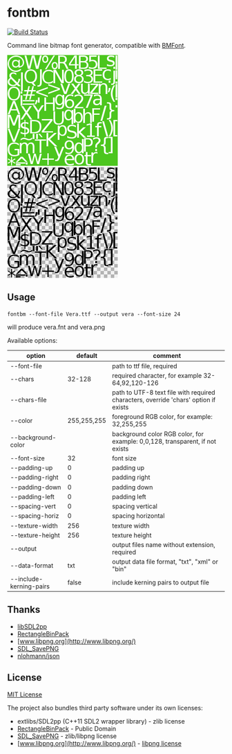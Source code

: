 # fontbm
[![Build Status](https://travis-ci.org/vladimirgamalian/fontbm.svg)](https://travis-ci.org/vladimirgamalian/fontbm)

Command line bitmap font generator, compatible with [BMFont](http://www.angelcode.com/products/bmfont/).

![sample](/assets/sample0.png?raw=true)
![sample](/assets/sample1.png?raw=true)

## Usage
```
fontbm --font-file Vera.ttf --output vera --font-size 24
```
will produce vera.fnt and vera.png


Available options:


option  | default | comment
------|-----|---------------
--font-file |  | path to ttf file, required
--chars | 32-128 | required character, for example 32-64,92,120-126
--chars-file | | path to UTF-8 text file with required characters, override 'chars' option if exists
--color | 255,255,255 | foreground RGB color, for example: 32,255,255
--background-color | | background color RGB color, for example: 0,0,128, transparent, if not exists
--font-size | 32 | font size
--padding-up | 0 | padding up
--padding-right | 0 | padding right
--padding-down | 0 | padding down
--padding-left | 0 | padding left
--spacing-vert | 0 | spacing vertical
--spacing-horiz | 0 | spacing horizontal
--texture-width | 256 | texture width
--texture-height | 256 | texture height
--output | | output files name without extension, required
--data-format | txt | output data file format, "txt", "xml" or "bin"
--include-kerning-pairs | false | include kerning pairs to output file

## Thanks

* [libSDL2pp](https://github.com/AMDmi3/libSDL2pp)
* [RectangleBinPack](https://github.com/juj/RectangleBinPack)
* [www.libpng.org](http://www.libpng.org/)
* [SDL_SavePNG](https://github.com/driedfruit/SDL_SavePNG)
* [nlohmann/json](https://github.com/nlohmann/json)

## License

[MIT License](http://opensource.org/licenses/MIT)

The project also bundles third party software under its own licenses:
* extlibs/SDL2pp (C++11 SDL2 wrapper library) - zlib license
* [RectangleBinPack](https://github.com/juj/RectangleBinPack) - Public Domain
* [SDL_SavePNG](https://github.com/driedfruit/SDL_SavePNG) - zlib/libpng license
* [www.libpng.org](http://www.libpng.org/) - [libpng license](http://www.libpng.org/pub/png/src/libpng-LICENSE.txt)
